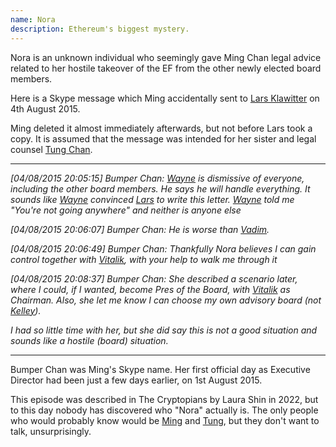 ```yaml
---
name: Nora
description: Ethereum's biggest mystery.
---
```



Nora is an unknown individual who seemingly gave Ming Chan legal advice related to her hostile takeover of the EF from the other newly elected board members.

Here is a Skype message which Ming accidentally sent to [Lars Klawitter]('/people/lars-klawitter/') on 4th August 2015.

Ming deleted it almost immediately afterwards, but not before Lars took a copy.  It is assumed that the message was intended for her sister and legal counsel [Tung Chan]('/people/tung-chan/').

----
*[04/08/2015 20:05:15] Bumper Chan: [Wayne]('/people/wayne-hennessy-barrett/') is dismissive of everyone, including the other board members. He says he will handle everything. It sounds like [Wayne]('/people/wayne-hennessy-barrett/') convinced [Lars]('/people/lars-klawitter/') to write this letter. [Wayne]('/people/wayne-hennessy-barrett/') told me "You're not going anywhere" and neither is anyone else*

*[04/08/2015 20:06:07] Bumper Chan: He is worse than [Vadim]('/people/vadim-levitin/').*

*[04/08/2015 20:06:49] Bumper Chan: Thankfully Nora believes I can gain control together with [Vitalik]('/people/vitalik-buterin/'), with your help to walk me through it*

*[04/08/2015 20:08:37] Bumper Chan: She described a scenario later, where I could, if I wanted, become Pres of the Board, with [Vitalik]('/people/vitalik-buterin/') as Chairman. Also, she let me know I can choose my own advisory board (not [Kelley]('/people/kelley-becker/')).*

*I had so little time with her, but she did say this is not a good situation and sounds like a hostile (board) situation.*

----

Bumper Chan was Ming's Skype name.  Her first official day as Executive Director had been just a few days earlier, on 1st August 2015.

This episode was described in The Cryptopians by Laura Shin in 2022, but to this day nobody has discovered who "Nora" actually is.  The only people who would probably know would be [Ming]('/people/ming-chan/') and [Tung]('/people/tung-chan/'), but they don't want to talk, unsurprisingly.

